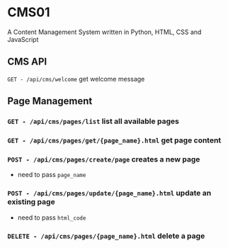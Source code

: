 # CMS01
A Content Management System written in Python, HTML, CSS and JavaScript

## CMS API
`GET - /api/cms/welcome` get welcome message

## Page Management
### `GET - /api/cms/pages/list` list all available pages
### `GET - /api/cms/pages/get/{page_name}.html` get page content
### `POST - /api/cms/pages/create/page` creates a new page
- need to pass `page_name`
### `POST - /api/cms/pages/update/{page_name}.html` update an existing page
- need to pass `html_code`
### `DELETE - /api/cms/pages/{page_name}.html` delete a page


